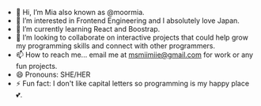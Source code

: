 - 👋 Hi, I’m Mia also known as @moormia.
- 👀 I’m interested in Frontend Engineering and I absolutely love Japan.
- 🌱 I’m currently learning React and Boostrap.
- 💞️ I’m looking to collaborate on interactive projects that could help grow my programming skills and connect with other programmers.
- 📫 How to reach me... email me at msmiimiie@gmail.com for work or any fun projects.
- 😄 Pronouns: SHE/HER
- ⚡ Fun fact: I don't like capital letters so programming is my happy place💕.

<!---
moormia/moormia is a ✨ special ✨ repository because its `README.md` (this file) appears on your GitHub profile.
You can click the Preview link to take a look at your changes.
--->
